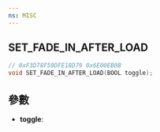 ```yaml
---
ns: MISC
---
```

## SET_FADE_IN_AFTER_LOAD

```c
// 0xF3D78F59DFE18D79 0x6E00EB0B
void SET_FADE_IN_AFTER_LOAD(BOOL toggle);
```


## 參數
* **toggle**: 

